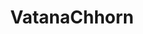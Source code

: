 ---
title: VatanaChhorn
github: https://github.com/VatanaChhorn
mode: dark
transition: 3s
archetype:
  - Little Bit of Everything
---